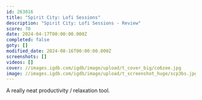 ```yaml
---
id: 263016
title: "Spirit City: Lofi Sessions"
description: "Spirit City: Lofi Sessions - Review"
score: 70
date: 2024-04-17T00:00:00.000Z
completed: false
goty: []
modified_date: 2024-08-16T00:00:00.000Z
screenshots: []
videos: []
cover: //images.igdb.com/igdb/image/upload/t_cover_big/co6zee.jpg
image: //images.igdb.com/igdb/image/upload/t_screenshot_huge/scp3bs.jpg
---
```

A really neat productivity / relaxation tool.
